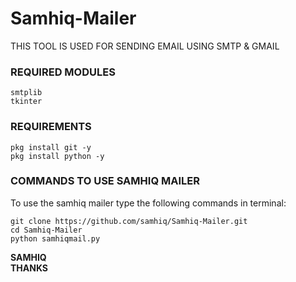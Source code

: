 # Samhiq-Mailer
  THIS TOOL IS USED FOR SENDING EMAIL USING SMTP &amp; GMAIL
### REQUIRED MODULES

```shell script
smtplib
tkinter
```
### REQUIREMENTS 

```shell script
pkg install git -y 
pkg install python -y 

```

### COMMANDS TO USE SAMHIQ MAILER

To use the samhiq mailer type the following commands in terminal:
```shell script
git clone https://github.com/samhiq/Samhiq-Mailer.git
cd Samhiq-Mailer
python samhiqmail.py
```

<strong>SAMHIQ</strong><br>
<strong>THANKS</strong>
